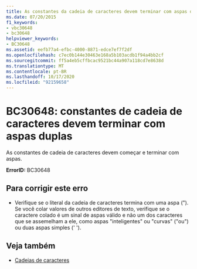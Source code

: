 ```yaml
---
title: As constantes da cadeia de caracteres devem terminar com aspas duplas
ms.date: 07/20/2015
f1_keywords:
- vbc30648
- bc30648
helpviewer_keywords:
- BC30648
ms.assetid: eefb77a4-efbc-4000-8871-edce7ef7f2df
ms.openlocfilehash: c7ec0b144e30463e168a5b103acdb1f94a4bb2cf
ms.sourcegitcommit: ff5a4eb5cffbcac9521bc44a907a118cd7e8638d
ms.translationtype: MT
ms.contentlocale: pt-BR
ms.lasthandoff: 10/17/2020
ms.locfileid: "92159658"
---
```

# <a name="bc30648-string-constants-must-end-with-a-double-quote"></a>BC30648: constantes de cadeia de caracteres devem terminar com aspas duplas

As constantes de cadeia de caracteres devem começar e terminar com aspas.

 **ErrorID:** BC30648

## <a name="to-correct-this-error"></a>Para corrigir este erro

- Verifique se o literal da cadeia de caracteres termina com uma aspa ("). Se você colar valores de outros editores de texto, verifique se o caractere colado é um sinal de aspas válido e não um dos caracteres que se assemelham a ele, como aspas "inteligentes" ou "curvas" ("ou") ou duas aspas simples (' ').

## <a name="see-also"></a>Veja também

- [Cadeias de caracteres](../../programming-guide/language-features/strings/index.md)
